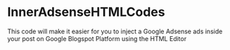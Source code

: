# InnerAdsenseHTMLCodes
This code will make it easier for you to inject a Google Adsense ads inside your post on Google Blogspot Platform using the HTML Editor
